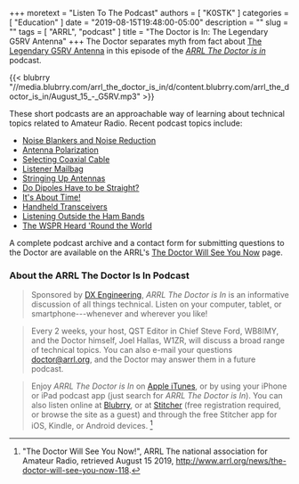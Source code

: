 +++
moretext = "Listen To The Podcast"
authors = [ "K0STK" ]
categories = [ "Education" ]
date = "2019-08-15T19:48:00-05:00"
description = ""
slug = ""
tags = [ "ARRL", "podcast" ]
title = "The Doctor is In: The Legendary G5RV Antenna"
+++
The Doctor separates myth from fact about
[The Legendary G5RV Antenna](https://www.blubrry.com/arrl_the_doctor_is_in/47377481/the-legendary-g5rv-antenna/)
in this episode of the
[*ARRL The Doctor is in*](http://www.arrl.org/doctor/) podcast. 

<!--more-->

{{< blubrry "//media.blubrry.com/arrl_the_doctor_is_in/d/content.blubrry.com/arrl_the_doctor_is_in/August_15_-_G5RV.mp3" >}}

These short podcasts are an approachable way of learning about technical
topics related to Amateur Radio. Recent podcast topics include:

* [Noise Blankers and Noise Reduction](https://www.blubrry.com/arrl_the_doctor_is_in/47377480/noise-blankers-and-noise-reduction/)
* [Antenna Polarization](https://www.blubrry.com/arrl_the_doctor_is_in/45250206/antenna-polarization/)
* [Selecting Coaxial Cable](https://www.blubrry.com/arrl_the_doctor_is_in/45250204/selecting-coaxial-cable/)
* [Listener Mailbag](https://www.blubrry.com/arrl_the_doctor_is_in/44472068/arrls-the-doctor-is-in-listener-mailbag/)
* [Stringing Up Antennas](https://www.blubrry.com/arrl_the_doctor_is_in/44471836/arrls-the-doctor-is-in-stringing-up-antennas/)
* [Do Dipoles Have to be Straight?](https://www.blubrry.com/arrl_the_doctor_is_in/43836735/do-dipoles-have-to-be-straight/)
* [It's About Time!](https://www.blubrry.com/arrl_the_doctor_is_in/43815792/its-about-time/)
* [Handheld Transceivers](https://www.blubrry.com/arrl_the_doctor_is_in/42685410/handheld-transceivers/)
* [Listening Outside the Ham Bands](https://www.blubrry.com/arrl_the_doctor_is_in/42685409/listening-outside-the-ham-bands/)
* [The WSPR Heard 'Round the World](https://www.blubrry.com/arrl_the_doctor_is_in/42148578/the-wspr-heard-round-the-world/)

A complete podcast archive and a contact form for submitting questions
to the Doctor are available on the ARRL's
[The Doctor Will See You Now](http://www.arrl.org/doctor) page.

### About the ARRL The Doctor Is In Podcast

>Sponsored by [DX Engineering](http://www.dxengineering.com/),
*ARRL The Doctor is In* is an informative discussion of all things
technical. Listen on your computer, tablet, or smartphone---whenever and
wherever you like!

>Every 2 weeks, your host, QST Editor in Chief Steve Ford, WB8IMY, and the
Doctor himself, Joel Hallas, W1ZR, will discuss a broad range of technical
topics. You can also e-mail your questions
[doctor@arrl.org](mailto:doctor@arrl.org),
and the Doctor may answer them in a future podcast.

>Enjoy
*ARRL The Doctor is In* on
[Apple iTunes](https://itunes.apple.com/us/podcast/arrl-the-doctor-is-in/id1096749595?mt=2()),
or by using your iPhone or iPad podcast app (just search for
*ARRL The Doctor is In*). You can also listen online at
[Blubrry](https://www.blubrry.com/arrl_the_doctor_is_in/),
or at
[Stitcher](https://www.stitcher.com/)
(free registration required, or browse the site as a guest) and through
the free Stitcher app for iOS, Kindle, or Android devices. [^1]

[^1]: "The Doctor Will See You Now!", ARRL The national association for Amateur Radio, retrieved August 15 2019, http://www.arrl.org/news/the-doctor-will-see-you-now-118.
